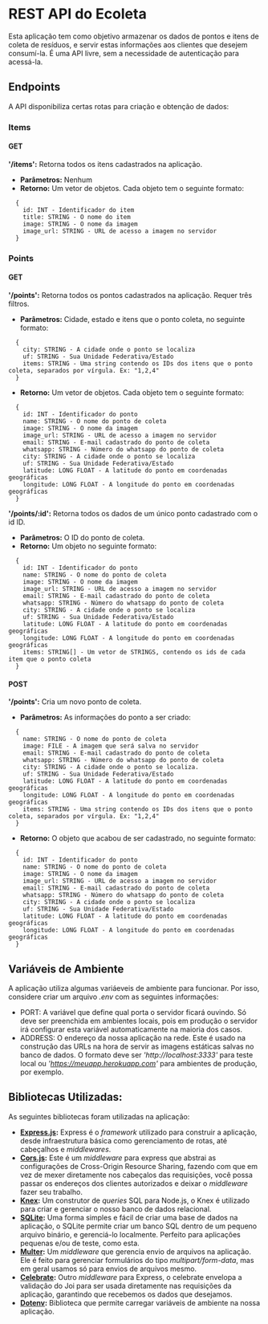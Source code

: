 # REST API do Ecoleta

Esta aplicação tem como objetivo armazenar os dados de pontos e itens de coleta de resíduos, e servir estas informações aos clientes que desejem consumí-la. É uma API livre, sem a necessidade de autenticação para acessá-la.

## Endpoints

A API disponibiliza certas rotas para criação e obtenção de dados:

### Items

#### GET

**'/items':** Retorna todos os itens cadastrados na aplicação.

- **Parâmetros:** Nenhum
- **Retorno:** Um vetor de objetos. Cada objeto tem o seguinte formato:
```
  {
    id: INT - Identificador do item
    title: STRING - O nome do item
    image: STRING - O nome da imagem
    image_url: STRING - URL de acesso a imagem no servidor
  }
```

### Points

#### GET

**'/points':** Retorna todos os pontos cadastrados na aplicação. Requer três filtros.

- **Parâmetros:** Cidade, estado e itens que o ponto coleta, no seguinte formato:
```
  {
    city: STRING - A cidade onde o ponto se localiza
    uf: STRING - Sua Unidade Federativa/Estado
    items: STRING - Uma string contendo os IDs dos itens que o ponto coleta, separados por vírgula. Ex: "1,2,4"
  }
```
- **Retorno:** Um vetor de objetos. Cada objeto tem o seguinte formato:
```
  {
    id: INT - Identificador do ponto
    name: STRING - O nome do ponto de coleta
    image: STRING - O nome da imagem
    image_url: STRING - URL de acesso a imagem no servidor
    email: STRING - E-mail cadastrado do ponto de coleta
    whatsapp: STRING - Número do whatsapp do ponto de coleta
    city: STRING - A cidade onde o ponto se localiza
    uf: STRING - Sua Unidade Federativa/Estado
    latitude: LONG FLOAT - A latitude do ponto em coordenadas geográficas
    longitude: LONG FLOAT - A longitude do ponto em coordenadas geográficas
  }
```

**'/points/:id':** Retorna todos os dados de um único ponto cadastrado com o id ID.

- **Parâmetros:** O ID do ponto de coleta.
- **Retorno:** Um objeto no seguinte formato:
```
  {
    id: INT - Identificador do ponto
    name: STRING - O nome do ponto de coleta
    image: STRING - O nome da imagem
    image_url: STRING - URL de acesso a imagem no servidor
    email: STRING - E-mail cadastrado do ponto de coleta
    whatsapp: STRING - Número do whatsapp do ponto de coleta
    city: STRING - A cidade onde o ponto se localiza
    uf: STRING - Sua Unidade Federativa/Estado
    latitude: LONG FLOAT - A latitude do ponto em coordenadas geográficas
    longitude: LONG FLOAT - A longitude do ponto em coordenadas geográficas
    items: STRING[] - Um vetor de STRINGS, contendo os ids de cada item que o ponto coleta
  }
```

#### POST

**'/points':** Cria um novo ponto de coleta.

- **Parâmetros:** As informações do ponto a ser criado:
```
  {
    name: STRING - O nome do ponto de coleta
    image: FILE - A imagem que será salva no servidor
    email: STRING - E-mail cadastrado do ponto de coleta
    whatsapp: STRING - Número do whatsapp do ponto de coleta
    city: STRING - A cidade onde o ponto se localiza.
    uf: STRING - Sua Unidade Federativa/Estado
    latitude: LONG FLOAT - A latitude do ponto em coordenadas geográficas
    longitude: LONG FLOAT - A longitude do ponto em coordenadas geográficas
    items: STRING - Uma string contendo os IDs dos itens que o ponto coleta, separados por vírgula. Ex: "1,2,4"
  }
```
- **Retorno:** O objeto que acabou de ser cadastrado, no seguinte formato:
```
  {
    id: INT - Identificador do ponto
    name: STRING - O nome do ponto de coleta
    image: STRING - O nome da imagem
    image_url: STRING - URL de acesso a imagem no servidor
    email: STRING - E-mail cadastrado do ponto de coleta
    whatsapp: STRING - Número do whatsapp do ponto de coleta
    city: STRING - A cidade onde o ponto se localiza
    uf: STRING - Sua Unidade Federativa/Estado
    latitude: LONG FLOAT - A latitude do ponto em coordenadas geográficas
    longitude: LONG FLOAT - A longitude do ponto em coordenadas geográficas
  }
```


## Variáveis de Ambiente

A aplicação utiliza algumas variáeveis de ambiente para funcionar. Por isso, considere criar um arquivo *.env* com as seguintes informações:

- PORT: A variável que define qual porta o servidor ficará ouvindo. Só deve ser preenchida em ambientes locais, pois em produção o servidor irá configurar esta variável automaticamente na maioria dos casos.
- ADDRESS: O endereço da nossa aplicação na rede. Este é usado na construção das URLs na hora de servir as imagens estáticas salvas no banco de dados. O formato deve ser *'http://localhost:3333'* para teste local ou *'https://meuapp.herokuapp.com'* para ambientes de produção, por exemplo.

## Bibliotecas Utilizadas:

As seguintes bibliotecas foram utilizadas na aplicação:

- **[Express.js](https://expressjs.com/pt-br/):** Express é o *framework* utilizado para construir a aplicação, desde infraestrutura básica como gerenciamento de rotas, até cabeçalhos e *middlewares*.
- **[Cors.js](https://expressjs.com/en/resources/middleware/cors.html):** Este é um *middleware* para express que abstrai as configurações de Cross-Origin Resource Sharing, fazendo com que em vez de mexer diretamente nos cabeçalos das requisições, você possa passar os endereços dos clientes autorizados e deixar o *middleware* fazer seu trabalho.
- **[Knex](http://knexjs.org/):** Um construtor de *queries* SQL para Node.js, o Knex é utilizado para criar e gerenciar o nosso banco de dados relacional.
- **[SQLite](https://www.sqlite.org/index.html):** Uma forma simples e fácil de criar uma base de dados na aplicação, o SQLite permite criar um banco SQL dentro de um pequeno arquivo binário, e gerenciá-lo localmente. Perfeito para aplicações pequenas e/ou de teste, como esta.
- **[Multer](https://www.npmjs.com/package/multer):** Um *middleware* que gerencia envio de arquivos na aplicação. Ele é feito para gerenciar formulários do tipo *multipart/form-data*, mas em geral usamos só para envios de arquivos mesmo.
- **[Celebrate](https://www.npmjs.com/package/celebrate):** Outro *middleware* para Express, o celebrate envelopa a validação do Joi para ser usada diretamente nas requisições da aplicação, garantindo que recebemos os dados que desejamos.
- **[Dotenv](https://www.npmjs.com/package/dotenv):** Biblioteca que permite carregar variáveis de ambiente na nossa aplicação.
